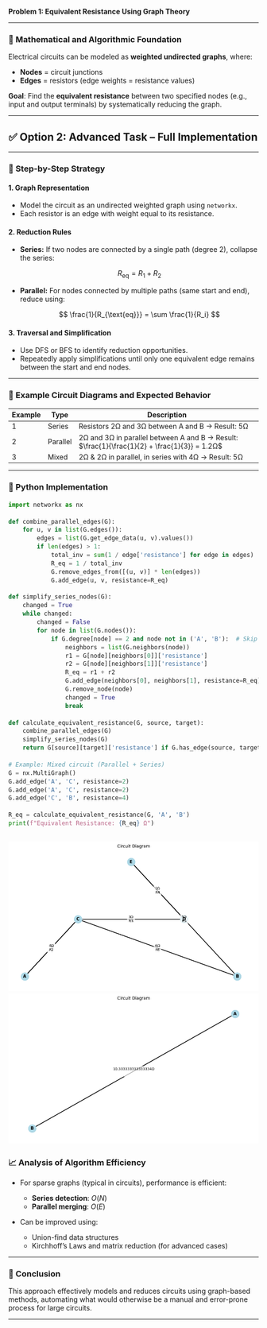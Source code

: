**Problem 1: Equivalent Resistance Using Graph Theory**

---

### 🔹 Mathematical and Algorithmic Foundation

Electrical circuits can be modeled as **weighted undirected graphs**, where:

* **Nodes** = circuit junctions
* **Edges** = resistors (edge weights = resistance values)

**Goal**: Find the **equivalent resistance** between two specified nodes (e.g., input and output terminals) by systematically reducing the graph.

---

## ✅ **Option 2: Advanced Task – Full Implementation**

---

### 🧠 Step-by-Step Strategy

#### 1. **Graph Representation**

* Model the circuit as an undirected weighted graph using `networkx`.
* Each resistor is an edge with weight equal to its resistance.

#### 2. **Reduction Rules**

* **Series:** If two nodes are connected by a single path (degree 2), collapse the series:

  $$
  R_{\text{eq}} = R_1 + R_2
  $$
* **Parallel:** For nodes connected by multiple paths (same start and end), reduce using:

  $$
  \frac{1}{R_{\text{eq}}} = \sum \frac{1}{R_i}
  $$

#### 3. **Traversal and Simplification**

* Use DFS or BFS to identify reduction opportunities.
* Repeatedly apply simplifications until only one equivalent edge remains between the start and end nodes.

---

### 🧪 Example Circuit Diagrams and Expected Behavior

| Example | Type     | Description                                                                                  |
| ------- | -------- | -------------------------------------------------------------------------------------------- |
| 1       | Series   | Resistors 2Ω and 3Ω between A and B → Result: 5Ω                                             |
| 2       | Parallel | 2Ω and 3Ω in parallel between A and B → Result: $\frac{1}{\frac{1}{2} + \frac{1}{3}} = 1.2Ω$ |
| 3       | Mixed    | 2Ω & 2Ω in parallel, in series with 4Ω → Result: 5Ω                                          |

---

### 🐍 Python Implementation

```python
import networkx as nx

def combine_parallel_edges(G):
    for u, v in list(G.edges()):
        edges = list(G.get_edge_data(u, v).values())
        if len(edges) > 1:
            total_inv = sum(1 / edge['resistance'] for edge in edges)
            R_eq = 1 / total_inv
            G.remove_edges_from([(u, v)] * len(edges))
            G.add_edge(u, v, resistance=R_eq)

def simplify_series_nodes(G):
    changed = True
    while changed:
        changed = False
        for node in list(G.nodes()):
            if G.degree[node] == 2 and node not in ('A', 'B'):  # Skip terminals
                neighbors = list(G.neighbors(node))
                r1 = G[node][neighbors[0]]['resistance']
                r2 = G[node][neighbors[1]]['resistance']
                R_eq = r1 + r2
                G.add_edge(neighbors[0], neighbors[1], resistance=R_eq)
                G.remove_node(node)
                changed = True
                break

def calculate_equivalent_resistance(G, source, target):
    combine_parallel_edges(G)
    simplify_series_nodes(G)
    return G[source][target]['resistance'] if G.has_edge(source, target) else None

# Example: Mixed circuit (Parallel + Series)
G = nx.MultiGraph()
G.add_edge('A', 'C', resistance=2)
G.add_edge('A', 'C', resistance=2)
G.add_edge('C', 'B', resistance=4)

R_eq = calculate_equivalent_resistance(G, 'A', 'B')
print(f"Equivalent Resistance: {R_eq} Ω")
```
![alt text](image-5.png)
![alt text](image-6.png)
---

### 📈 Analysis of Algorithm Efficiency

* For sparse graphs (typical in circuits), performance is efficient:

  * **Series detection**: $O(N)$
  * **Parallel merging**: $O(E)$
* Can be improved using:

  * Union-find data structures
  * Kirchhoff’s Laws and matrix reduction (for advanced cases)

---

### 🧩 Conclusion

This approach effectively models and reduces circuits using graph-based methods, automating what would otherwise be a manual and error-prone process for large circuits.

---

